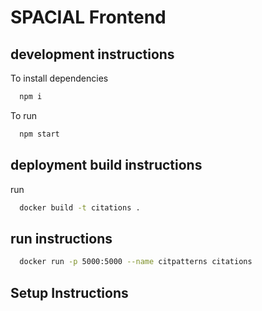 # SPACIAL Frontend

## development instructions

To install dependencies
```bash
  npm i
```
To run
```bash
  npm start
```

## deployment build instructions

run
```bash
  docker build -t citations .
```

## run instructions
```bash
  docker run -p 5000:5000 --name citpatterns citations
```

## Setup Instructions
